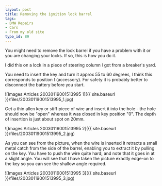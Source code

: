 ```yaml
---
layout: post
title: Removing the ignition lock barrel
tags:
- BMW Repairs
- Cars
- From my old site
typo_id: 89
---
```

You might need to remove the lock barrel if you have a problem with it or you are changing your locks.  If so, this is how you do it.
<!-- read more -->
I did this on a lock in a piece of steering column I got from a breaker's yard.

You need to insert the key and turn it approx 55 to 60 degrees, I think this corresponds to position I (accessory). For safety it is probably better to disconnect the battery before you start.


![Images Articles 20030119001513995 1]({{ site.baseurl }}/files/20030119001513995_1.jpg)


Get a thin allen key or stiff piece of wire and insert it into the hole - the hole should now be "open" whereas it was closed in key position "0". The depth of insertion is just about spot on 20mm.

![Images Articles 20030119001513995 2]({{ site.baseurl }}/files/20030119001513995_2.jpg)

As you can see from the picture, when the wire is inserted it retracts a small metal catch from the side of the barrel, enabling you to extract it by pulling on the key. You have to push the wire quite hard, and note that it goes in at a slight angle. You will see that I have taken the picture exactly edge-on to the key so you can see the shallow angle required.

![Images Articles 20030119001513995 3]({{ site.baseurl }}/files/20030119001513995_3.jpg)

